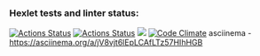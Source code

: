### Hexlet tests and linter status:
[![Actions Status](https://github.com/rustemgb/python-project-50/actions/workflows/hexlet-check.yml/badge.svg)](https://github.com/rustemgb/python-project-50/actions)
[![Actions Status](https://github.com/rustemgb/python-project-50/actions/workflows/check_workflows.yml/badge.svg)](https://github.com/rustemgb/python-project-50/actions)
<a href="https://codeclimate.com/github/rustemgb/python-project-50/maintainability"><img src="https://api.codeclimate.com/v1/badges/f3aefa7954dd0f1e6917/maintainability" /></a>
[![Code Climate](https://codeclimate.com/github/rustemgb/python-project-50/coverage.svg)](https://codeclimate.com/github/rustemgb/python-project-50/coverage)
asciinema - https://asciinema.org/a/jV8vjt6lEpLCAfLTz57HIhHGB